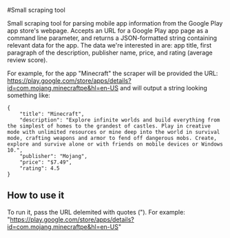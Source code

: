 #Small scraping tool

Small scraping tool for parsing mobile app information from the Google Play app store's webpage.
Accepts an URL for a Google Play app page as a command line parameter, and returns a JSON-formatted string containing relevant data for the app.
The data we're interested in are: app title, first paragraph of the description, publisher name, price, and rating (average review score).


For example, for the app "Minecraft" the scraper will be provided the URL:
https://play.google.com/store/apps/details?id=com.mojang.minecraftpe&hl=en-US
and will output a string looking something like:

    {
        "title": "Minecraft",
        "description": "Explore infinite worlds and build everything from the simplest of homes to the grandest of castles. Play in creative mode with unlimited resources or mine deep into the world in survival mode, crafting weapons and armor to fend off dangerous mobs. Create, explore and survive alone or with friends on mobile devices or Windows 10.",
        "publisher": "Mojang",
        "price": "$7.49",
        "rating": 4.5
    }

## How to use it
To run it, pass the URL delemited with quotes ("). For example:
    "https://play.google.com/store/apps/details?id=com.mojang.minecraftpe&hl=en-US"

